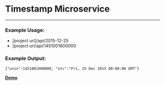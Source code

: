 
# Timestamp Microservice
* * *

### Example Usage:

*   [project url]/api/2015-12-25
*   [project url/api/1451001600000

### Example Output:

`{"unix":1451001600000, "utc":"Fri, 25 Dec 2015 00:00:00 GMT"}`

**[Demo](https://timestamp-microservice.makcanca.repl.co/)**